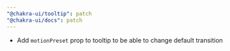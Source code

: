 ```yaml
---
"@chakra-ui/tooltip": patch
"@chakra-ui/docs": patch
---
```


- Add `motionPreset` prop to tooltip to be able to change default transition
